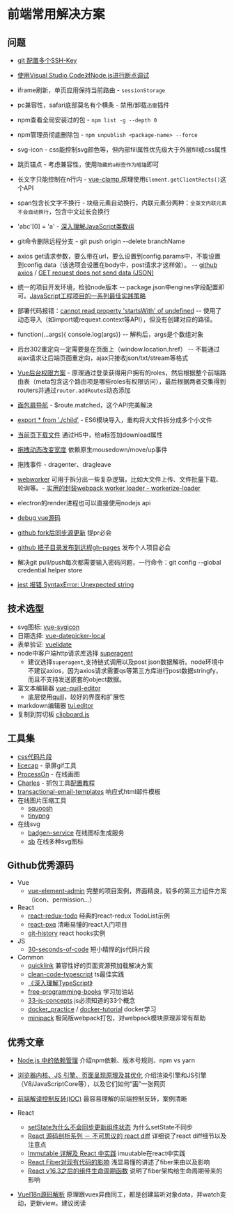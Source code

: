 # 前端常用解决方案

## 问题
* [git 配置多个SSH-Key](https://my.oschina.net/stefanzhlg/blog/529403)

* [使用Visual Studio Code对Node.js进行断点调试](https://segmentfault.com/a/1190000009084576)

* iframe刷新，单页应用保持当前路由 - `sessionStorage`

* pc兼容性，safari底部莫名有个横条 - 禁用/卸载`迅雷`插件

* npm查看全局安装过的包 - `npm list -g --depth 0`

* npm管理员彻底删除包 - `npm unpublish <package-name> --force`

* svg-icon - css能控制svg颜色等，但内部fill属性优先级大于外层fill或css属性

* 跳页锚点 - 考虑兼容性，使用`隐藏的a标签作为暗锚`即可

* 长文字只能控制在n行内 - [vue-clamp](https://github.com/Justineo/vue-clamp),原理使用`Element.getClientRects()`这个API

* span包含长文字不换行 - 块级元素自动换行，内联元素分两种：`全英文内联元素不会自动换行`，包含中文过长会换行

* 'abc'[0] = 'a' - [深入理解JavaScript类数组](https://segmentfault.com/a/1190000005076858)

* git命令删除远程分支 - git push origin --delete branchName

* axios get请求参数，要么带在url，要么设置到config.params中，不能设置到config.data（该选项会设置在body中，post请求才这样做）。 -- [github axios](https://github.com/axios/axios) / [GET request does not send data (JSON)](https://github.com/axios/axios/issues/787)

* 统一的项目开发环境，检验node版本 -- package.json中engines字段配置即可。[JavaScript工程项目的一系列最佳实践策略](https://mp.weixin.qq.com/s/FroImJAuAO05BY1rZAhMkQ)

* 部署代码报错：[cannot read property 'startsWith' of undefined](https://github.com/geowarin/friendly-errors-webpack-plugin/issues/69) -- 使用了动态导入（如import或requext.context等API），但没有创建对应的路径。

* function(...args){ console.log(args)} -- 解构后，args是个数组对象

* 后台302重定向一定需要是在页面上（window.location.href） -- 不能通过ajax请求让后端页面重定向，ajax只接收json/txt/stream等格式

* [Vue后台权限方案](https://segmentfault.com/a/1190000009506097) - 原理通过登录获得用户拥有的roles，然后根据整个前端路由表（meta包含这个路由项是哪些roles有权限访问），最后根据两者交集得到routers并通过`router.addRoutes`动态添加

* [面包屑导航](https://github.com/PanJiaChen/vue-element-admin/blob/master/src/components/Breadcrumb/index.vue) - $route.matched，这个API完美解决

* [export * from './child'](https://stackoverflow.com/questions/38077164/es6-export-from-import/38077264) - ES6模块导入，重构将大文件拆分成多个小文件

* [当前页下载文件](http://www.alloyteam.com/2014/01/use-js-file-download/) 通过H5中，给a标签加download属性

* [拖拽动态改变宽度](https://github.com/bokuweb/re-resizable) 依赖原生mousedown/move/up事件

* 拖拽事件 - dragenter、dragleave

* [webworker](https://developer.mozilla.org/zh-CN/docs/Web/API/Web_Workers_API/Using_web_workers) 可用于拆分出一些复杂逻辑，比如大文件上传、文件批量下载、轮询等。- [实用的封装webpack worker loader - workerize-loader](https://github.com/developit/workerize-loader)

* electron的render进程也可以直接使用nodejs api

* [debug vue源码](https://segmentfault.com/a/1190000018038749)

* [github fork后同步源更新](https://www.zhihu.com/question/28676261) 提pr必会

* [github 把子目录发布到远程gh-pages](https://gist.github.com/cobyism/4730490) 发布个人项目必会

* 解决git pull/push每次都需要输入密码问题，一行命令：git config --global credential.helper store

* [jest 报错 SyntaxError: Unexpected string](https://segmentfault.com/a/1190000019522911)

## 技术选型

* svg图标: [vue-svgicon](https://github.com/MMF-FE/vue-svgicon)
* 日期选择: [vue-datepicker-local](https://github.com/weifeiyue/vue-datepicker-local)
* 表单验证: [vuelidate](https://github.com/monterail/vuelidate)
* node中客户端http请求库选择 [superagent]()
    * 建议选择`superagent`,支持链式调用以及post json数据解析。node环境中不建议axios，因为axios请求需要qs等第三方库进行post数据stringfy，而且不支持发送嵌套的object数据。
* 富文本编辑器 [vue-quill-editor](https://github.com/surmon-china/vue-quill-editor/blob/master/src/editor.vue)
    * 底层使用[quill](https://github.com/quilljs/quill)，较好的界面和扩展性
* markdown编辑器 [tui.editor](https://github.com/nhnent/tui.editor)
* 复制到剪切板 [clipboard.js]()

## 工具集

* [css代码片段](https://30-seconds.github.io/30-seconds-of-css/#transform-centering)
* [licecap](https://github.com/justinfrankel/licecap) - 录屏gif工具
* [ProcessOn](https://www.processon.com/organizations/5c653312e4b0f0908a940a64#diagrams) - 在线画图
* [Charles]() - 抓包工具[配置教程](https://blog.csdn.net/windy135/article/details/79086270)
* [transactional-email-templates](https://github.com/mailgun/transactional-email-templates) 响应式html邮件模板
* 在线图片压缩工具
    * [squoosh](https://squoosh.app/)
    * [tinypng](https://tinypng.com/)
* 在线svg
    * [badgen-service](https://github.com/amio/badgen-service) 在线图标生成服务
    * [sb](https://github.com/jaywcjlove/sb) 在线多种svg图标

## Github优秀源码
* Vue
    * [vue-element-admin](https://github.com/PanJiaChen/vue-element-admin) 完整的项目案例，界面精良，较多的第三方组件方案（icon、permission...）
* React
    * [react-redux-todo](https://codesandbox.io/s/9on71rvnyo) 经典的react-redux TodoList示例
    * [react-pxq](https://github.com/bailicangdu/react-pxq) 清晰易懂的react入门项目
    * [git-history](https://github.com/pomber/git-history/blob/master/src/slide.js) react hooks实例
* JS
    * [30-seconds-of-code](https://github.com/30-seconds/30-seconds-of-code) 短小精悍的js代码片段
* Common
    * [quicklink](https://github.com/GoogleChromeLabs/quicklink) 兼容性好的页面资源预加载解决方案
    * [clean-code-typescript](https://github.com/labs42io/clean-code-typescript) ts最佳实践
    * [《深入理解TypeScript》](https://github.com/jkchao/typescript-book-chinese)
    * [free-programming-books](https://github.com/EbookFoundation/free-programming-books/blob/master/free-programming-books-zh.md) 学习加油站
    * [33-js-concepts](https://github.com/stephentian/33-js-concepts) js必须知道的33个概念
    * [docker_practice](https://github.com/yeasy/docker_practice) /  [docker-tutorial](https://github.com/twtrubiks/docker-tutorial) docker学习
    * [minipack](https://github.com/creeperyang/blog/blob/master/codes/minipack/README.md) 极简版webpack打包，对webpack模块原理非常有帮助

## 优秀文章

* [Node.js 中的依赖管理](https://mp.weixin.qq.com/s/XdOPPay8fpNBiH2ExW_EyQ)
介绍npm依赖、版本号规则、npm vs yarn

* [浏览器内核、JS 引擎、页面呈现原理及其优化](https://www.zybuluo.com/yangfch3/note/671516)
介绍渲染引擎和JS引擎（V8/JavaScriptCore等），以及它们如何“画”一张网页

* [前端解读控制反转(IOC)](https://juejin.im/post/5bd07377e51d457a58075974)
最容易理解的前端控制反转，案例清晰

* React
    * [setState为什么不会同步更新组件状态](https://zhuanlan.zhihu.com/p/25990883) 为什么setState不同步
    * [React 源码剖析系列 － 不可思议的 react diff](https://zhuanlan.zhihu.com/p/20346379) 详细说了react diff细节以及注意点
    * [Immutable 详解及 React 中实践](https://zhuanlan.zhihu.com/p/20295971) imuutable在react中实践
    * [React Fiber对现有代码的影响](https://zhuanlan.zhihu.com/p/26027085) 浅显易懂的讲述了fiber来由以及影响
    * [React v16.3之后的组件生命周期函数](https://zhuanlan.zhihu.com/p/38030418) 说明了fiber架构给生命周期带来的影响
* [VueI18n源码解析](https://hellogithub2014.github.io/2018/07/17/vue-i18n-source-code/) 原理跟vuex异曲同工，都是创建监听对象data，并watch变动，更新view。建议阅读